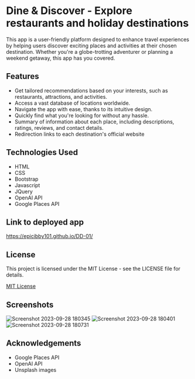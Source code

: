 
# Dine & Discover - Explore restaurants and holiday destinations
This app is a user-friendly platform designed to enhance travel experiences by helping users discover exciting places and activities at their chosen destination. Whether you're a globe-trotting adventurer or planning a weekend getaway, this app has you covered.


## Features

- Get tailored recommendations based on your interests, such as restaurants, attractions, and activities.
- Access a vast database of locations worldwide.
- Navigate the app with ease, thanks to its intuitive design.
- Quickly find what you're looking for without any hassle.
- Summary of information about each place, including descriptions, ratings, reviews, and contact details.
- Redirection links to each destination's official website



## Technologies Used
- HTML
- CSS
- Bootstrap
- Javascript
- JQuery
- OpenAI API
- Google Places API

## Link to deployed app
https://epicibby101.github.io/DD-01/

## License

This project is licensed under the MIT License - see the LICENSE file for details.

[MIT License](https://choosealicense.com/licenses/mit/)

## Screenshots
![Screenshot 2023-09-28 180345](https://github.com/EpicIbby101/DD-01/assets/86202881/3d4dfacf-80b8-441c-92f5-88b1e3236d48)
![Screenshot 2023-09-28 180401](https://github.com/EpicIbby101/DD-01/assets/86202881/b190ac6b-a262-425b-a51c-32a9178ec2b5)
![Screenshot 2023-09-28 180731](https://github.com/EpicIbby101/DD-01/assets/86202881/43249c21-40c6-449d-bbe3-6762ce8f0438)



## Acknowledgements

 - Google Places API
 - OpenAI API
 - Unsplash images


